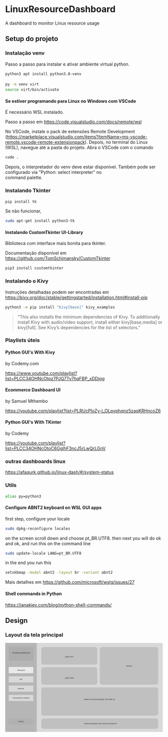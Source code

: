 # LinuxResourceDashboard
 A dashboard to monitor Linux resource usage

## Setup do projeto

### Instalação venv
Passo a passo para instalar e ativar ambiente virtual python.
```bash
python3 apt install python3.8-venv

py -m venv virt
source virt/bin/activate
```

#### Se estiver programando para Linux no Windows com VSCode
É necessário WSL instalado.

Passo a passo em https://code.visualstudio.com/docs/remote/wsl

No VSCode, instale o pack de extensões Remote Development (https://marketplace.visualstudio.com/items?itemName=ms-vscode-remote.vscode-remote-extensionpack). Depois, no terminal do Linux (WSL), navegue até a pasta do projeto. Abra o VSCode com o comando 
```bash
code .
```
Depois, o interpretador do venv deve estar disponível. Também pode ser configurado via "Python: select interpreter" no  
command palette.

### Instalando Tkinter
```bash
pip install tk
```

Se não funcionar, 
```bash
sudo apt-get install python3-tk
```

#### Instalando CustomTkinter UI-Library

Biblioteca com interface mais bonita para tkinter.

Documentação disponível em https://github.com/TomSchimansky/CustomTkinter

```bash
pip3 install customtkinter
```

### Instalando o Kivy
Instruções detalhadas podem ser encontradas em https://kivy.org/doc/stable/gettingstarted/installation.html#install-pip

```bash
python3 -m pip install "kivy[base]" kivy_examples
```
>"This also installs the minimum dependencies of Kivy. To additionally install Kivy with audio/video support, install either kivy[base,media] or kivy[full]. See Kivy’s dependencies for the list of selectors."

### Playlists úteis
#### Python GUI's With Kivy
by Codemy.com

https://www.youtube.com/playlist?list=PLCC34OHNcOtpz7PJQ7Tv7hqFBP_xDDjqg

#### Ecommerce Dashboard UI
by Samuel Mthembo

https://youtube.com/playlist?list=PLRUcPloZy-I_OLpvphqnz5zaqKRHncoZ6

#### Python GUI's With TKinter
by Codemy

https://youtube.com/playlist?list=PLCC34OHNcOtoC6GglhF3ncJ5rLwQrLGnV


### outras dashboards linux
https://afaqurk.github.io/linux-dash/#/system-status




### Utils
```bash
alias py=python3
```
#### Configure ABNT2 keyboard on WSL GUI apps

first step, configure your locale

```bash
sudo dpkg-reconfigure locales
```

on the screen scroll down and choose pt_BR.UTF8. 
then next you will do ok and ok, and run this on the command line

```bash
sudo update-locale LANG=pt_BR.UTF8
```

in the end you run this

```bash
setxkbmap -model abnt2 -layout br -variant abnt2
```

Mais detalhes em https://github.com/microsoft/wslg/issues/27

#### Shell commands in Python

https://janakiev.com/blog/python-shell-commands/



## Design

### Layout da tela principal

![Layout da tela principal](/assets/designReference/MainScreen.jpg)

